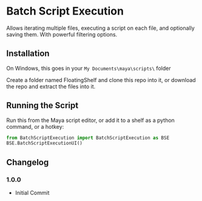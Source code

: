 # Batch Script Execution

Allows iterating multiple files, executing a script on each file, and optionally saving them. With powerful filtering options.

## Installation
On Windows, this goes in your `My Documents\maya\scripts\` folder

Create a folder named FloatingShelf and clone this repo into it, or download the repo and extract the files into it.

## Running the Script
Run this from the Maya script editor, or add it to a shelf as a python command, or a hotkey:
```py
from BatchScriptExecution import BatchScriptExecution as BSE
BSE.BatchScriptExecutionUI()
```

## Changelog

### 1.0.0
* Initial Commit
